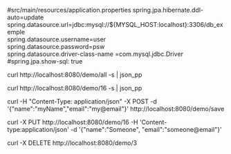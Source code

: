 #src/main/resources/application.properties
spring.jpa.hibernate.ddl-auto=update    
spring.datasource.url=jdbc:mysql://${MYSQL_HOST:localhost}:3306/db_exemple    
spring.datasource.username=user    
spring.datasource.password=psw    
spring.datasource.driver-class-name =com.mysql.jdbc.Driver    
#spring.jpa.show-sql: true    


curl  http://localhost:8080/demo/all -s | json_pp

curl  http://localhost:8080/demo/16 -s | json_pp

curl -H "Content-Type: application/json" -X POST -d '{"name":"myName","email":"my@email"}' http://localhost:8080/demo/save

curl -X PUT http://localhost:8080/demo/16 -H 'Content-type:application/json' -d '{"name":"Someone", "email":"someone@email"}'

curl -X DELETE http://localhost:8080/demo/3
